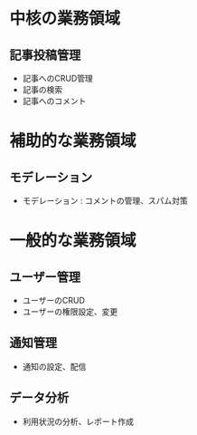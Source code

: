 
# 中核の業務領域

## 記事投稿管理

- 記事へのCRUD管理
- 記事の検索
- 記事へのコメント

# 補助的な業務領域

## モデレーション

- モデレーション : コメントの管理、スパム対策

# 一般的な業務領域

## ユーザー管理

- ユーザーのCRUD
- ユーザーの権限設定、変更

## 通知管理

- 通知の設定、配信

## データ分析

- 利用状況の分析、レポート作成
